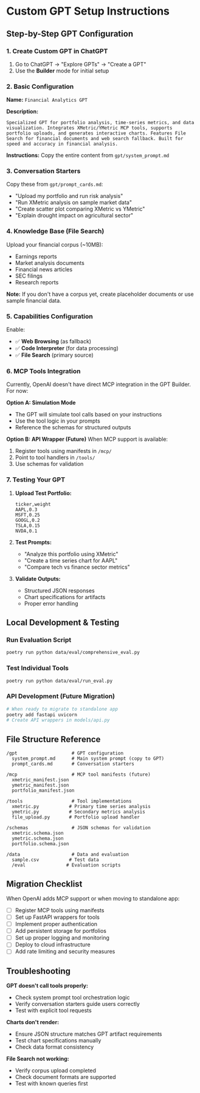 # Custom GPT Setup Instructions

## Step-by-Step GPT Configuration

### 1. Create Custom GPT in ChatGPT

1. Go to ChatGPT → "Explore GPTs" → "Create a GPT"
2. Use the **Builder** mode for initial setup

### 2. Basic Configuration

**Name:** `Financial Analytics GPT`

**Description:**
```
Specialized GPT for portfolio analysis, time-series metrics, and data visualization. Integrates XMetric/YMetric MCP tools, supports portfolio uploads, and generates interactive charts. Features File Search for financial documents and web search fallback. Built for speed and accuracy in financial analysis.
```

**Instructions:** 
Copy the entire content from `gpt/system_prompt.md`

### 3. Conversation Starters
Copy these from `gpt/prompt_cards.md`:
- "Upload my portfolio and run risk analysis"
- "Run XMetric analysis on sample market data"
- "Create scatter plot comparing XMetric vs YMetric"
- "Explain drought impact on agricultural sector"

### 4. Knowledge Base (File Search)

Upload your financial corpus (~10MB):
- Earnings reports
- Market analysis documents  
- Financial news articles
- SEC filings
- Research reports

**Note:** If you don't have a corpus yet, create placeholder documents or use sample financial data.

### 5. Capabilities Configuration

Enable:
- ✅ **Web Browsing** (as fallback)
- ✅ **Code Interpreter** (for data processing)
- ✅ **File Search** (primary source)

### 6. MCP Tools Integration

Currently, OpenAI doesn't have direct MCP integration in the GPT Builder. For now:

**Option A: Simulation Mode**
- The GPT will simulate tool calls based on your instructions
- Use the tool logic in your prompts
- Reference the schemas for structured outputs

**Option B: API Wrapper (Future)**
When MCP support is available:
1. Register tools using manifests in `/mcp/`
2. Point to tool handlers in `/tools/`
3. Use schemas for validation

### 7. Testing Your GPT

1. **Upload Test Portfolio:**
   ```csv
   ticker,weight
   AAPL,0.3
   MSFT,0.25
   GOOGL,0.2
   TSLA,0.15
   NVDA,0.1
   ```

2. **Test Prompts:**
   - "Analyze this portfolio using XMetric"
   - "Create a time series chart for AAPL"
   - "Compare tech vs finance sector metrics"

3. **Validate Outputs:**
   - Structured JSON responses
   - Chart specifications for artifacts
   - Proper error handling

## Local Development & Testing

### Run Evaluation Script
```bash
poetry run python data/eval/comprehensive_eval.py
```

### Test Individual Tools
```bash
poetry run python data/eval/run_eval.py
```

### API Development (Future Migration)
```bash
# When ready to migrate to standalone app
poetry add fastapi uvicorn
# Create API wrappers in models/api.py
```

## File Structure Reference

```
/gpt                    # GPT configuration
  system_prompt.md      # Main system prompt (copy to GPT)
  prompt_cards.md       # Conversation starters

/mcp                    # MCP tool manifests (future)
  xmetric_manifest.json
  ymetric_manifest.json
  portfolio_manifest.json

/tools                  # Tool implementations
  xmetric.py           # Primary time series analysis
  ymetric.py           # Secondary metrics analysis  
  file_upload.py       # Portfolio upload handler

/schemas                # JSON schemas for validation
  xmetric.schema.json
  ymetric.schema.json
  portfolio.schema.json

/data                   # Data and evaluation
  sample.csv           # Test data
  /eval               # Evaluation scripts
```

## Migration Checklist

When OpenAI adds MCP support or when moving to standalone app:

- [ ] Register MCP tools using manifests
- [ ] Set up FastAPI wrappers for tools
- [ ] Implement proper authentication
- [ ] Add persistent storage for portfolios
- [ ] Set up proper logging and monitoring
- [ ] Deploy to cloud infrastructure
- [ ] Add rate limiting and security measures

## Troubleshooting

**GPT doesn't call tools properly:**
- Check system prompt tool orchestration logic
- Verify conversation starters guide users correctly
- Test with explicit tool requests

**Charts don't render:**
- Ensure JSON structure matches GPT artifact requirements
- Test chart specifications manually
- Check data format consistency

**File Search not working:**
- Verify corpus upload completed
- Check document formats are supported
- Test with known queries first